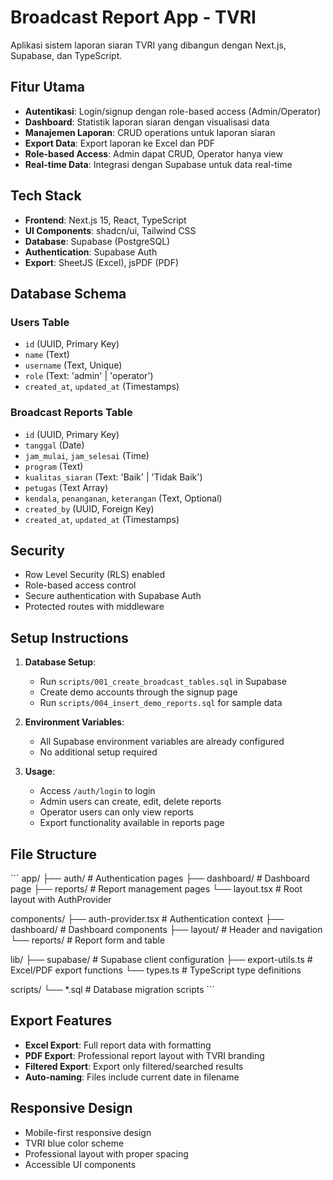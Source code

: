 # Broadcast Report App - TVRI

Aplikasi sistem laporan siaran TVRI yang dibangun dengan Next.js, Supabase, dan TypeScript.

## Fitur Utama

- **Autentikasi**: Login/signup dengan role-based access (Admin/Operator)
- **Dashboard**: Statistik laporan siaran dengan visualisasi data
- **Manajemen Laporan**: CRUD operations untuk laporan siaran
- **Export Data**: Export laporan ke Excel dan PDF
- **Role-based Access**: Admin dapat CRUD, Operator hanya view
- **Real-time Data**: Integrasi dengan Supabase untuk data real-time


## Tech Stack

- **Frontend**: Next.js 15, React, TypeScript
- **UI Components**: shadcn/ui, Tailwind CSS
- **Database**: Supabase (PostgreSQL)
- **Authentication**: Supabase Auth
- **Export**: SheetJS (Excel), jsPDF (PDF)

## Database Schema

### Users Table
- `id` (UUID, Primary Key)
- `name` (Text)
- `username` (Text, Unique)
- `role` (Text: 'admin' | 'operator')
- `created_at`, `updated_at` (Timestamps)

### Broadcast Reports Table
- `id` (UUID, Primary Key)
- `tanggal` (Date)
- `jam_mulai`, `jam_selesai` (Time)
- `program` (Text)
- `kualitas_siaran` (Text: 'Baik' | 'Tidak Baik')
- `petugas` (Text Array)
- `kendala`, `penanganan`, `keterangan` (Text, Optional)
- `created_by` (UUID, Foreign Key)
- `created_at`, `updated_at` (Timestamps)

## Security

- Row Level Security (RLS) enabled
- Role-based access control
- Secure authentication with Supabase Auth
- Protected routes with middleware

## Setup Instructions

1. **Database Setup**:
   - Run `scripts/001_create_broadcast_tables.sql` in Supabase
   - Create demo accounts through the signup page
   - Run `scripts/004_insert_demo_reports.sql` for sample data

2. **Environment Variables**:
   - All Supabase environment variables are already configured
   - No additional setup required

3. **Usage**:
   - Access `/auth/login` to login
   - Admin users can create, edit, delete reports
   - Operator users can only view reports
   - Export functionality available in reports page

## File Structure

\`\`\`
app/
├── auth/                 # Authentication pages
├── dashboard/           # Dashboard page
├── reports/             # Report management pages
└── layout.tsx          # Root layout with AuthProvider

components/
├── auth-provider.tsx    # Authentication context
├── dashboard/          # Dashboard components
├── layout/             # Header and navigation
└── reports/            # Report form and table

lib/
├── supabase/           # Supabase client configuration
├── export-utils.ts     # Excel/PDF export functions
└── types.ts            # TypeScript type definitions

scripts/
└── *.sql               # Database migration scripts
\`\`\`

## Export Features

- **Excel Export**: Full report data with formatting
- **PDF Export**: Professional report layout with TVRI branding
- **Filtered Export**: Export only filtered/searched results
- **Auto-naming**: Files include current date in filename

## Responsive Design

- Mobile-first responsive design
- TVRI blue color scheme
- Professional layout with proper spacing
- Accessible UI components

